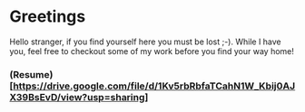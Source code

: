 # Greetings

Hello stranger, if you find yourself here you must be lost ;-). While I have you,
feel free to checkout some of my work before you find your way home!

### (Resume)[https://drive.google.com/file/d/1Kv5rbRbfaTCahN1W_Kbij0AJX39BsEvD/view?usp=sharing]
